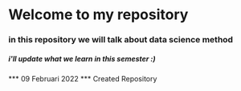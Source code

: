 # Welcome to my repository
### in this repository we will talk about data science method
##### i'll update what we learn in this semester :) 

*** 09 Februari 2022 ***
Created Repository


